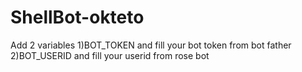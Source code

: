# ShellBot-okteto
Add 2 variables 
1)BOT_TOKEN and fill your bot token from bot father 
2)BOT_USERID and fill your userid from rose bot 
